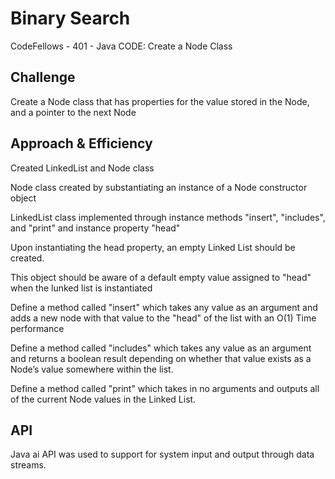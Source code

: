 # Binary Search
CodeFellows - 401 - Java
CODE: Create a Node Class
## Challenge
Create a Node class that has properties for the value stored in the Node, and a pointer to the next Node

 ## Approach & Efficiency
Created LinkedList and Node class

Node class created by substantiating an instance of a Node constructor object

LinkedList class implemented through instance methods "insert", "includes", and "print" and instance property "head"

Upon instantiating the head property, an empty Linked List should be created.

This object should be aware of a default empty value assigned to "head" when the lunked list is instantiated

Define a method called "insert" which takes any value as an argument and adds a new node with that value to the "head" of the list with an O(1) Time performance

Define a method called "includes" which takes any value as an argument and returns a boolean result depending on whether that value exists as a Node’s value somewhere within the list.

Define a method called "print" which takes in no arguments and outputs all of the current Node values in the Linked List.

## API

Java ai API was used to support for system input and output through data streams.